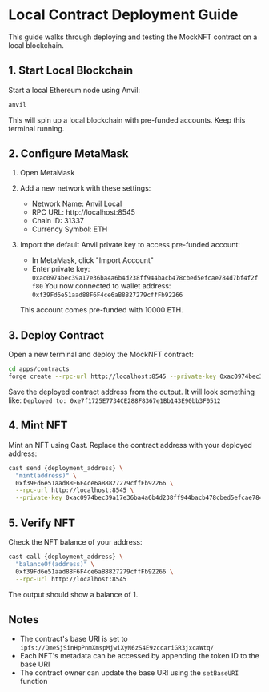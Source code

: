 # Local Contract Deployment Guide

This guide walks through deploying and testing the MockNFT contract on a local blockchain.

## 1. Start Local Blockchain

Start a local Ethereum node using Anvil:

```bash
anvil
```

This will spin up a local blockchain with pre-funded accounts. Keep this terminal running.

## 2. Configure MetaMask

1. Open MetaMask
2. Add a new network with these settings:
   - Network Name: Anvil Local
   - RPC URL: http://localhost:8545
   - Chain ID: 31337
   - Currency Symbol: ETH

3. Import the default Anvil private key to access pre-funded account:
   - In MetaMask, click "Import Account"
   - Enter private key: `0xac0974bec39a17e36ba4a6b4d238ff944bacb478cbed5efcae784d7bf4f2ff80`
   You now connected to wallet address: `0xf39Fd6e51aad88F6F4ce6aB8827279cffFb92266`
   
   This account comes pre-funded with 10000 ETH.

## 3. Deploy Contract

Open a new terminal and deploy the MockNFT contract:

```bash
cd apps/contracts
forge create --rpc-url http://localhost:8545 --private-key 0xac0974bec39a17e36ba4a6b4d238ff944bacb478cbed5efcae784d7bf4f2ff80 src/MockNFT.sol:MockNFT --legacy --broadcast
```

Save the deployed contract address from the output. It will look something like:
`Deployed to: 0xe7f1725E7734CE288F8367e1Bb143E90bb3F0512`

## 4. Mint NFT

Mint an NFT using Cast. Replace the contract address with your deployed address:

```bash
cast send {deployment_address} \
  "mint(address)" \
  0xf39Fd6e51aad88F6F4ce6aB8827279cffFb92266 \
  --rpc-url http://localhost:8545 \
  --private-key 0xac0974bec39a17e36ba4a6b4d238ff944bacb478cbed5efcae784d7bf4f2ff80
```

## 5. Verify NFT

Check the NFT balance of your address:

```bash
cast call {deployment_address} \
  "balanceOf(address)" \
  0xf39Fd6e51aad88F6F4ce6aB8827279cffFb92266 \
  --rpc-url http://localhost:8545
```

The output should show a balance of 1.

## Notes

- The contract's base URI is set to `ipfs://QmeSjSinHpPnmXmspMjwiXyN6zS4E9zccariGR3jxcaWtq/`
- Each NFT's metadata can be accessed by appending the token ID to the base URI
- The contract owner can update the base URI using the `setBaseURI` function